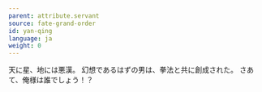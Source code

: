 ```yaml
---
parent: attribute.servant
source: fate-grand-order
id: yan-qing
language: ja
weight: 0
---
```


天に星、地には悪漢。
幻想であるはずの男は、拳法と共に創成された。
さあて、俺様は誰でしょう！？
